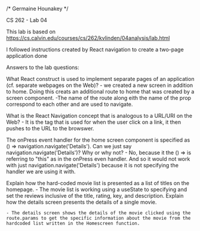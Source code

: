 /* Germaine Hounakey */

CS 262 - Lab 04

This lab is based on https://cs.calvin.edu/courses/cs/262/kvlinden/04analysis/lab.html

I followed instructions created by React navigation to create a two-page application done


Answers to the lab questions:

What React construct is used to implement separate pages of an application (cf. separate webpages on the Web)?
    - we created a new screen in addition to home. Doing this creats an additional route to home that was created by a screen component. 
    -The name of the route along eith the name of the prop correspond to each other and are used to navigate. 

What is the React Navigation concept that is analogous to a URL/URI on the Web?
    - It is the tag that is used for when the user click on a link, it then pushes to the URL to the browswer. 
    
The onPress event handler for the home screen component is specified as () => navigation.navigate('Details'). Can we just say navigation.navigate('Details')? Why or why not?
    - No, because it the () => is referring to "this" as in the onPress even handler. And so it would not work with just navigation.navigate('Details') because it is not specifying the handler we are using it with.

Explain how the hard-coded movie list is presented as a list of titles on the homepage.
    - The movie list is working using a useState to specifying and set the reviews inclusive of the title, rating, key, and description.
Explain how the details screen presents the details of a single movie.

    - The details screen shows the details of the movie clicked using the route.params to get the specific information about the movie from the hardcoded list written in the Homescreen function.




 


